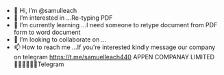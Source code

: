 - 👋 Hi, I’m @samulleach
- 👀 I’m interested in ...Re-typing PDF
- 🌱 I’m currently learning ...I need someone to retype document from PDF
form to word document
- 💞️ I’m looking to collaborate on ...
- 📫 How to reach me ...If you're interested kindly message our company on telegram https://t.me/samuelleach440
APPEN COMPANAY LIMITED
🏅🏅🏅🏅🏅🏅Telegram
<!---
Sammy1235/Samuelleachis a ✨ special ✨ repository because its `README.md` (this file) appears on your GitHub profile.
You can click the Preview link to take a look at your changes.
--->
